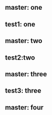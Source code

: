 ## master: one
## test1: one
## master: two
## test2:two
## master: three
## test3: three
## master: four
